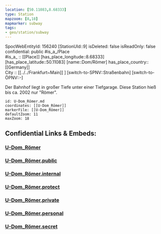 ```yaml
---
location: [50.11083,8.68333] 
type: Station 
mapzoom: [8,18] 
mapmarker: subway 
tags:
- geo/station/subway
---
```

SpocWebEntityId: 156240
[StationUId::9] 
isDeleted: false
isReadOnly: false
confidential: public
#is_a_/Place  
#is_a_ :: [[Place]] 
[has_place_longitude::8.68333] 
[has_place_latitude::50.11083] 
[name::Dom/Römer] 
has_place_country:: [[Germany]]  
City :: [[../../Frankfurt~Main]] ] 
[switch-to-SPNV::Straßenbahn] 
[switch-to-ÖPNV::-] 

Der Bahnhof liegt in großer Tiefe unter einer Tiefgarage. Diese Station hieß bis ca. 2002 nur "Römer".

```leaflet
id: U-Dom_Römer.md
coordinates: [[U-Dom_Römer]] 
markerFile: [[U-Dom_Römer]] 
defaultZoom: 11 
maxZoom: 18
```


## Confidential Links & Embeds: 

### [U-Dom_Römer](/_Standards/Earth/Continent/Europe/Europe~Central/Germany/Germany~West/Hessen/counties~Hessen/Frankfurt~Main/Stations-FFM~U/U-Dom_Römer.md) 

### [U-Dom_Römer.public](/_public/Earth/Continent/Europe/Europe~Central/Germany/Germany~West/Hessen/counties~Hessen/Frankfurt~Main/Stations-FFM~U/U-Dom_Römer.public.md) 

### [U-Dom_Römer.internal](/_internal/Earth/Continent/Europe/Europe~Central/Germany/Germany~West/Hessen/counties~Hessen/Frankfurt~Main/Stations-FFM~U/U-Dom_Römer.internal.md) 

### [U-Dom_Römer.protect](/_protect/Earth/Continent/Europe/Europe~Central/Germany/Germany~West/Hessen/counties~Hessen/Frankfurt~Main/Stations-FFM~U/U-Dom_Römer.protect.md) 

### [U-Dom_Römer.private](/_private/Earth/Continent/Europe/Europe~Central/Germany/Germany~West/Hessen/counties~Hessen/Frankfurt~Main/Stations-FFM~U/U-Dom_Römer.private.md) 

### [U-Dom_Römer.personal](/_personal/Earth/Continent/Europe/Europe~Central/Germany/Germany~West/Hessen/counties~Hessen/Frankfurt~Main/Stations-FFM~U/U-Dom_Römer.personal.md) 

### [U-Dom_Römer.secret](/_secret/Earth/Continent/Europe/Europe~Central/Germany/Germany~West/Hessen/counties~Hessen/Frankfurt~Main/Stations-FFM~U/U-Dom_Römer.secret.md)

